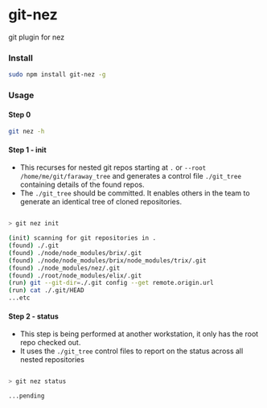 git-nez
=======

git plugin for nez

### Install

```bash
sudo npm install git-nez -g
```


### Usage

#### Step 0 

```bash
git nez -h
```

#### Step 1 - init

* This recurses for nested git repos starting at `.` or `--root /home/me/git/faraway_tree` and generates a control file `./git_tree` containing details of the found repos.
* The `./git_tree` should be committed. It enables others in the team to generate an identical tree of cloned repositories.


```bash

> git nez init

(init) scanning for git repositories in .
(found) ./.git
(found) ./node/node_modules/brix/.git
(found) ./node/node_modules/brix/node_modules/trix/.git
(found) ./node_modules/nez/.git
(found) ./root/node_modules/elix/.git
(run) git --git-dir=./.git config --get remote.origin.url
(run) cat ./.git/HEAD
...etc

```

#### Step 2 - status 

* This step is being performed at another workstation, it only has the root repo checked out.
* It uses the `./git_tree` control files to report on the status across all nested repositories

```bash

> git nez status

...pending

```
